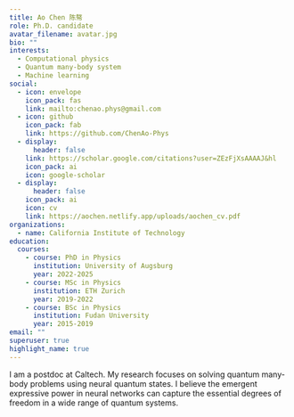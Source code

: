 ```yaml
---
title: Ao Chen 陈骜
role: Ph.D. candidate
avatar_filename: avatar.jpg
bio: ""
interests:
  - Computational physics
  - Quantum many-body system
  - Machine learning
social:
  - icon: envelope
    icon_pack: fas
    link: mailto:chenao.phys@gmail.com
  - icon: github
    icon_pack: fab
    link: https://github.com/ChenAo-Phys
  - display:
      header: false
    link: https://scholar.google.com/citations?user=ZEzFjXsAAAAJ&hl
    icon_pack: ai
    icon: google-scholar
  - display:
      header: false
    icon_pack: ai
    icon: cv
    link: https://aochen.netlify.app/uploads/aochen_cv.pdf
organizations:
  - name: California Institute of Technology
education:
  courses:
    - course: PhD in Physics
      institution: University of Augsburg
      year: 2022-2025
    - course: MSc in Physics
      institution: ETH Zurich
      year: 2019-2022
    - course: BSc in Physics
      institution: Fudan University
      year: 2015-2019
email: ""
superuser: true
highlight_name: true
---
```

I am a postdoc at Caltech. My research focuses on solving quantum many-body problems using neural quantum states. I believe the emergent expressive power in neural networks can capture the essential degrees of freedom in a wide range of quantum systems.